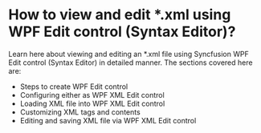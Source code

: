 # How to view and edit *.xml using WPF Edit control (Syntax Editor)?
Learn here about viewing and editing an *.xml file using Syncfusion WPF Edit control (Syntax Editor) in detailed manner. The sections covered here are:
* Steps to create WPF Edit control
* Configuring either as WPF XML Edit control 
* Loading XML file into WPF XML Edit control
* Customizing XML tags and contents
* Editing and saving XML file via WPF XML Edit control


